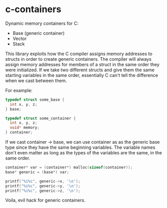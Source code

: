 # c-containers
Dynamic memory containers for C:
- Base (generic container)
- Vector
- Stack

This library exploits how the C compiler assigns memory addresses to structs in order to create generic containers. The compiler will always assign memory addresses for members of a struct in the same order they were initialized. If we take two different structs and give them the same starting variables in the same order, essentially C can't tell the difference when we cast between them.

For example:
```C
typedef struct some_base {
  int x, y, z;
} base;

typedef struct some_container {
  int x, y, z;
  void* memory;
} container;
```
If we cast container -> base, we can use container as as the generic base type since they have the same beginning variables. The variable names don't even matter as long as the types of the variables are the same, in the same order.
```C
container* var = (container*) malloc(sizeof(container));
base* generic = (base*) var;

printf("%i%c", generic->x, '\n');
printf("%i%c", generic->y, '\n');
printf("%i%c", generic->z, '\n');
```
Voila, evil hack for generic containers.
